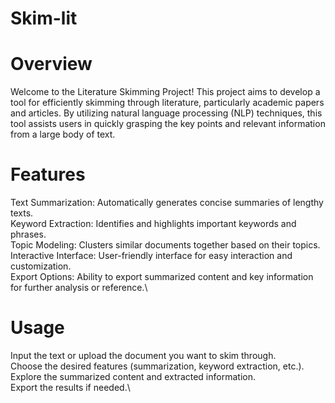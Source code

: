 # Skim-lit


# Overview
Welcome to the Literature Skimming Project! This project aims to develop a tool for efficiently skimming through literature, particularly academic papers and articles. By utilizing natural language processing (NLP) techniques, this tool assists users in quickly grasping the key points and relevant information from a large body of text.

# Features
Text Summarization: Automatically generates concise summaries of lengthy texts.\
Keyword Extraction: Identifies and highlights important keywords and phrases.\
Topic Modeling: Clusters similar documents together based on their topics.\
Interactive Interface: User-friendly interface for easy interaction and customization.\
Export Options: Ability to export summarized content and key information for further analysis or reference.\

# Usage
Input the text or upload the document you want to skim through.\
Choose the desired features (summarization, keyword extraction, etc.).\
Explore the summarized content and extracted information.\
Export the results if needed.\
